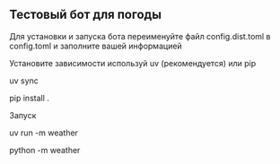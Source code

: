 ## Тестовый бот для погоды

Для установки и запуска бота переименуйте файл config.dist.toml в config.toml и заполните вашей информацией

Установите зависимости используй uv (рекомендуется) или pip

uv sync

pip install .

Запуск

uv run -m weather

python -m weather